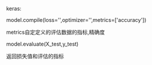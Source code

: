 keras:

model.compile(loss='',optimizer='',metrics=['accuracy'])

metrics自定定义的评估数据的指标,精确度

model.evaluate(X_test,y_test)

返回损失值和评估的指标